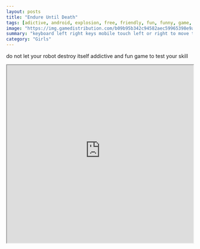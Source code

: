 ```yaml
---
layout: posts
title: "Endure Until Death"
tags: [adictive, android, explosion, free, friendly, fun, funny, game, games, mobile, play, player, robot, runner, spike, time, free, online, games, oyna, game, free, games, play, play, games]
image: "https://img.gamedistribution.com/b09b95b342c94582aec59965398e9a36.jpg"
summary: "keyboard left right keys mobile touch left or right to move the robot  free online games oyna game free games play play games"
category: "Girls"
---
```


do not let your robot destroy itself addictive and fun game to test your skill

<iframe width="100%" height="480px;" src="https://html5.gamedistribution.com/b09b95b342c94582aec59965398e9a36/"></iframe>